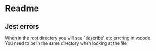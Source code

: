 # Readme

## Jest errors

When in the root directory you will see "describe" etc erroring in vscode. You need to be in the same directory when looking at the file
